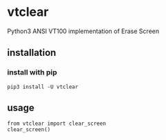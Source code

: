 # vtclear
Python3 ANSI VT100 implementation of Erase Screen

## installation
### install with pip
```
pip3 install -U vtclear
```

## usage
```
from vtclear import clear_screen
clear_screen()
```
